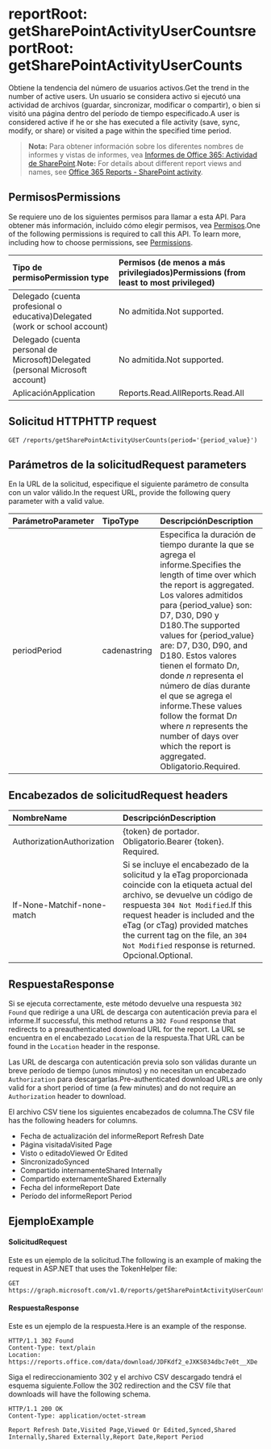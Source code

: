 # <a name="reportroot-getsharepointactivityusercounts"></a><span data-ttu-id="e394e-101">reportRoot: getSharePointActivityUserCounts</span><span class="sxs-lookup"><span data-stu-id="e394e-101">reportRoot: getSharePointActivityUserCounts</span></span>

<span data-ttu-id="e394e-102">Obtiene la tendencia del número de usuarios activos.</span><span class="sxs-lookup"><span data-stu-id="e394e-102">Get the trend in the number of active users.</span></span> <span data-ttu-id="e394e-103">Un usuario se considera activo si ejecutó una actividad de archivos (guardar, sincronizar, modificar o compartir), o bien si visitó una página dentro del período de tiempo especificado.</span><span class="sxs-lookup"><span data-stu-id="e394e-103">A user is considered active if he or she has executed a file activity (save, sync, modify, or share) or visited a page within the specified time period.</span></span>

> <span data-ttu-id="e394e-104">**Nota:** Para obtener información sobre los diferentes nombres de informes y vistas de informes, vea [Informes de Office 365: Actividad de SharePoint]((https://support.office.com/client/SharePoint-activity-a91c958f-1279-499d-9959-12f0de08dc8f)).</span><span class="sxs-lookup"><span data-stu-id="e394e-104">**Note:** For details about different report views and names, see [Office 365 Reports - SharePoint activity]((https://support.office.com/client/SharePoint-activity-a91c958f-1279-499d-9959-12f0de08dc8f)).</span></span>

## <a name="permissions"></a><span data-ttu-id="e394e-105">Permisos</span><span class="sxs-lookup"><span data-stu-id="e394e-105">Permissions</span></span>

<span data-ttu-id="e394e-p102">Se requiere uno de los siguientes permisos para llamar a esta API. Para obtener más información, incluido cómo elegir permisos, vea [Permisos](../../../concepts/permissions_reference.md).</span><span class="sxs-lookup"><span data-stu-id="e394e-p102">One of the following permissions is required to call this API. To learn more, including how to choose permissions, see [Permissions](../../../concepts/permissions_reference.md).</span></span>

| <span data-ttu-id="e394e-108">Tipo de permiso</span><span class="sxs-lookup"><span data-stu-id="e394e-108">Permission type</span></span>                        | <span data-ttu-id="e394e-109">Permisos (de menos a más privilegiados)</span><span class="sxs-lookup"><span data-stu-id="e394e-109">Permissions (from least to most privileged)</span></span> |
| :------------------------------------- | :--------------------------------------- |
| <span data-ttu-id="e394e-110">Delegado (cuenta profesional o educativa)</span><span class="sxs-lookup"><span data-stu-id="e394e-110">Delegated (work or school account)</span></span>     | <span data-ttu-id="e394e-111">No admitida.</span><span class="sxs-lookup"><span data-stu-id="e394e-111">Not supported.</span></span>                           |
| <span data-ttu-id="e394e-112">Delegado (cuenta personal de Microsoft)</span><span class="sxs-lookup"><span data-stu-id="e394e-112">Delegated (personal Microsoft account)</span></span> | <span data-ttu-id="e394e-113">No admitida.</span><span class="sxs-lookup"><span data-stu-id="e394e-113">Not supported.</span></span>                           |
| <span data-ttu-id="e394e-114">Aplicación</span><span class="sxs-lookup"><span data-stu-id="e394e-114">Application</span></span>                            | <span data-ttu-id="e394e-115">Reports.Read.All</span><span class="sxs-lookup"><span data-stu-id="e394e-115">Reports.Read.All</span></span>                         |

## <a name="http-request"></a><span data-ttu-id="e394e-116">Solicitud HTTP</span><span class="sxs-lookup"><span data-stu-id="e394e-116">HTTP request</span></span>

<!-- { "blockType": "ignored" } --> 

```http
GET /reports/getSharePointActivityUserCounts(period='{period_value}')
```

## <a name="request-parameters"></a><span data-ttu-id="e394e-117">Parámetros de la solicitud</span><span class="sxs-lookup"><span data-stu-id="e394e-117">Request parameters</span></span>

<span data-ttu-id="e394e-118">En la URL de la solicitud, especifique el siguiente parámetro de consulta con un valor válido.</span><span class="sxs-lookup"><span data-stu-id="e394e-118">In the request URL, provide the following query parameter with a valid value.</span></span>

| <span data-ttu-id="e394e-119">Parámetro</span><span class="sxs-lookup"><span data-stu-id="e394e-119">Parameter</span></span> | <span data-ttu-id="e394e-120">Tipo</span><span class="sxs-lookup"><span data-stu-id="e394e-120">Type</span></span>   | <span data-ttu-id="e394e-121">Descripción</span><span class="sxs-lookup"><span data-stu-id="e394e-121">Description</span></span>                              |
| :-------- | :----- | :--------------------------------------- |
| <span data-ttu-id="e394e-122">period</span><span class="sxs-lookup"><span data-stu-id="e394e-122">Period</span></span>    | <span data-ttu-id="e394e-123">cadena</span><span class="sxs-lookup"><span data-stu-id="e394e-123">string</span></span> | <span data-ttu-id="e394e-124">Especifica la duración de tiempo durante la que se agrega el informe.</span><span class="sxs-lookup"><span data-stu-id="e394e-124">Specifies the length of time over which the report is aggregated.</span></span> <span data-ttu-id="e394e-125">Los valores admitidos para {period_value} son: D7, D30, D90 y D180.</span><span class="sxs-lookup"><span data-stu-id="e394e-125">The supported values for {period_value} are: D7, D30, D90, and D180.</span></span> <span data-ttu-id="e394e-126">Estos valores tienen el formato D*n*, donde *n* representa el número de días durante el que se agrega el informe.</span><span class="sxs-lookup"><span data-stu-id="e394e-126">These values follow the format D*n* where *n* represents the number of days over which the report is aggregated.</span></span> <span data-ttu-id="e394e-127">Obligatorio.</span><span class="sxs-lookup"><span data-stu-id="e394e-127">Required.</span></span> |

## <a name="request-headers"></a><span data-ttu-id="e394e-128">Encabezados de solicitud</span><span class="sxs-lookup"><span data-stu-id="e394e-128">Request headers</span></span>

| <span data-ttu-id="e394e-129">Nombre</span><span class="sxs-lookup"><span data-stu-id="e394e-129">Name</span></span>          | <span data-ttu-id="e394e-130">Descripción</span><span class="sxs-lookup"><span data-stu-id="e394e-130">Description</span></span>               |
| :------------ | :------------------------ |
| <span data-ttu-id="e394e-131">Authorization</span><span class="sxs-lookup"><span data-stu-id="e394e-131">Authorization</span></span> | <span data-ttu-id="e394e-p104">{token} de portador. Obligatorio.</span><span class="sxs-lookup"><span data-stu-id="e394e-p104">Bearer {token}. Required.</span></span> |
| <span data-ttu-id="e394e-134">If-None-Match</span><span class="sxs-lookup"><span data-stu-id="e394e-134">if-none-match</span></span> | <span data-ttu-id="e394e-135">Si se incluye el encabezado de la solicitud y la eTag proporcionada coincide con la etiqueta actual del archivo, se devuelve un código de respuesta `304 Not Modified`.</span><span class="sxs-lookup"><span data-stu-id="e394e-135">If this request header is included and the eTag (or cTag) provided matches the current tag on the file, an `304 Not Modified` response is returned.</span></span> <span data-ttu-id="e394e-136">Opcional.</span><span class="sxs-lookup"><span data-stu-id="e394e-136">Optional.</span></span> |

## <a name="response"></a><span data-ttu-id="e394e-137">Respuesta</span><span class="sxs-lookup"><span data-stu-id="e394e-137">Response</span></span>

<span data-ttu-id="e394e-138">Si se ejecuta correctamente, este método devuelve una respuesta `302 Found` que redirige a una URL de descarga con autenticación previa para el informe.</span><span class="sxs-lookup"><span data-stu-id="e394e-138">If successful, this method returns a `302 Found` response that redirects to a preauthenticated download URL for the report.</span></span> <span data-ttu-id="e394e-139">La URL se encuentra en el encabezado `Location` de la respuesta.</span><span class="sxs-lookup"><span data-stu-id="e394e-139">That URL can be found in the `Location` header in the response.</span></span>

<span data-ttu-id="e394e-140">Las URL de descarga con autenticación previa solo son válidas durante un breve período de tiempo (unos minutos) y no necesitan un encabezado `Authorization` para descargarlas.</span><span class="sxs-lookup"><span data-stu-id="e394e-140">Pre-authenticated download URLs are only valid for a short period of time (a few minutes) and do not require an `Authorization` header to download.</span></span>

<span data-ttu-id="e394e-141">El archivo CSV tiene los siguientes encabezados de columna.</span><span class="sxs-lookup"><span data-stu-id="e394e-141">The CSV file has the following headers for columns.</span></span>

- <span data-ttu-id="e394e-142">Fecha de actualización del informe</span><span class="sxs-lookup"><span data-stu-id="e394e-142">Report Refresh Date</span></span>
- <span data-ttu-id="e394e-143">Página visitada</span><span class="sxs-lookup"><span data-stu-id="e394e-143">Visited Page</span></span>
- <span data-ttu-id="e394e-144">Visto o editado</span><span class="sxs-lookup"><span data-stu-id="e394e-144">Viewed Or Edited</span></span>
- <span data-ttu-id="e394e-145">Sincronizado</span><span class="sxs-lookup"><span data-stu-id="e394e-145">Synced</span></span>
- <span data-ttu-id="e394e-146">Compartido internamente</span><span class="sxs-lookup"><span data-stu-id="e394e-146">Shared Internally</span></span>
- <span data-ttu-id="e394e-147">Compartido externamente</span><span class="sxs-lookup"><span data-stu-id="e394e-147">Shared Externally</span></span>
- <span data-ttu-id="e394e-148">Fecha del informe</span><span class="sxs-lookup"><span data-stu-id="e394e-148">Report Date</span></span>
- <span data-ttu-id="e394e-149">Período del informe</span><span class="sxs-lookup"><span data-stu-id="e394e-149">Report Period</span></span>

## <a name="example"></a><span data-ttu-id="e394e-150">Ejemplo</span><span class="sxs-lookup"><span data-stu-id="e394e-150">Example</span></span>

#### <a name="request"></a><span data-ttu-id="e394e-151">Solicitud</span><span class="sxs-lookup"><span data-stu-id="e394e-151">Request</span></span>

<span data-ttu-id="e394e-152">Este es un ejemplo de la solicitud.</span><span class="sxs-lookup"><span data-stu-id="e394e-152">The following is an example of making the request in ASP.NET that uses the TokenHelper file:</span></span>

<!-- {
  "blockType": "request",
  "name": "reportroot_getsharepointactivityusercounts"
}-->

```http
GET https://graph.microsoft.com/v1.0/reports/getSharePointActivityUserCounts(period='D7')
```

#### <a name="response"></a><span data-ttu-id="e394e-153">Respuesta</span><span class="sxs-lookup"><span data-stu-id="e394e-153">Response</span></span>

<span data-ttu-id="e394e-154">Este es un ejemplo de la respuesta.</span><span class="sxs-lookup"><span data-stu-id="e394e-154">Here is an example of the response.</span></span>

<!-- { "blockType": "ignored" } --> 

```http
HTTP/1.1 302 Found
Content-Type: text/plain
Location: https://reports.office.com/data/download/JDFKdf2_eJXKS034dbc7e0t__XDe
```

<span data-ttu-id="e394e-155">Siga el redireccionamiento 302 y el archivo CSV descargado tendrá el esquema siguiente.</span><span class="sxs-lookup"><span data-stu-id="e394e-155">Follow the 302 redirection and the CSV file that downloads will have the following schema.</span></span>

<!-- {
  "blockType": "response",
  "truncated": true,
  "@odata.type": "stream"
} -->

```http
HTTP/1.1 200 OK
Content-Type: application/octet-stream

Report Refresh Date,Visited Page,Viewed Or Edited,Synced,Shared Internally,Shared Externally,Report Date,Report Period
```
